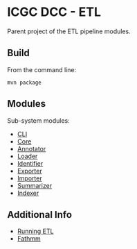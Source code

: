 ICGC DCC - ETL
===

Parent project of the ETL pipeline modules.

Build
---

From the command line:

	mvn package

Modules
---

Sub-system modules:

- [CLI](dcc-etl-cli/README.md)
- [Core](dcc-etl-core/README.md)
- [Annotator](dcc-etl-annotator/README.md)
- [Loader](dcc-etl-loader/README.md)
- [Identifier](dcc-etl-identifier/README.md)
- [Exporter](dcc-etl-exporter/README.md)
- [Importer](dcc-etl-importer/README.md)
- [Summarizer](dcc-etl-summarizer/README.md)
- [Indexer](dcc-etl-indexer/README.md)

Additional Info
---
- [Running ETL](ETL.md)
- [Fathmm](Fathmm.md)

